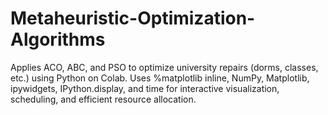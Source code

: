 # Metaheuristic-Optimization-Algorithms
Applies ACO, ABC, and PSO to optimize university repairs (dorms, classes, etc.) using Python on Colab. Uses %matplotlib inline, NumPy, Matplotlib, ipywidgets, IPython.display, and time for interactive visualization, scheduling, and efficient resource allocation.
